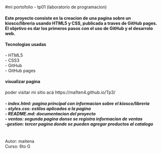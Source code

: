 #mi portofolio - tp01 (laboratorio de programacion)

<h4>Este proyecto consiste en la creacion de una pagina sobre un kiosco/libreria usando HTML5 y CSS, publicada a traves de GitHub pages. El objetivo es dar los primeros pasos con el uso de GitHub y el desarrolo web.</h4>
<h4>Tecnologias usadas </h4>
- HTML5
<br>
- CSS3
<br>
- GitHub
<br>
- GitHub pages

<h4>
visualizar pagina</h4>
</h4>
</h5>poder visitar mi sitio acá https://ma1ten4.github.io/Tp3/
</h4>

<h5>- index.html: pagina principal con informacion sobre el kiosco/libreria
<br>
- styles.css: estilos aplicados a la pagina
<br>
- README.md: documentacion del proyecto 
<br>
- ventas: segunda pagina donse se registra informacion de ventas
<br>
-gestion: tercer pagina donde se pueden agregar productos al catalogo</h5>
<br>
Autor: maitena
<br>
Curso: 6to G
